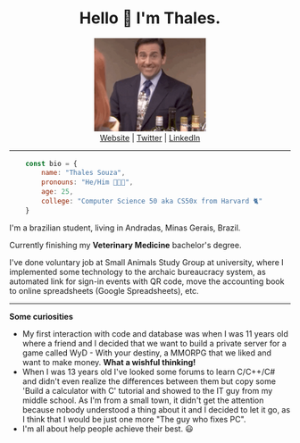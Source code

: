 ##
<h1 align="center"><strong>Hello 👋 I'm Thales.</strong></h1>

<p align="center">
    <img src="hello.gif" width=200px><br>
    <a href="https://thales.live">Website</a> |
    <a href="https://twitter.com/uaicode">Twitter</a> |
    <a href="https://www.linkedin.com/in/thales-boneli-de-souza-9a6813135/">LinkedIn</a>
</p>

---
```js
    const bio = {
        name: "Thales Souza",
        pronouns: "He/Him 👨🏻‍💻",
        age: 25,
        college: "Computer Science 50 aka CS50x from Harvard 🐈"
    }
```
I'm a brazilian student, living in Andradas, Minas Gerais, Brazil.

Currently finishing my **Veterinary Medicine** bachelor's degree.

I've done voluntary job at Small Animals Study Group at university, where I implemented some technology to the archaic bureaucracy system, as automated link for sign-in events with QR code, move the accounting book to online spreadsheets (Google Spreadsheets), etc.

---
**Some curiosities**
* My first interaction with code and database was when I was 11 years old where a friend and I decided that we want to build a private server for a game called WyD - With your destiny, a MMORPG that we liked and want to make money. **What a wishful thinking!**
* When I was 13 years old I've looked some forums to learn C/C++/C# and didn't even realize the differences between them but copy some 'Build a calculator with C' tutorial and showed to the IT guy from my middle school. As I'm from a small town, it didn't get the attention because nobody understood a thing about it and I decided to let it go, as I think that I would be just one more "The guy who fixes PC".
* I'm all about help people achieve their best. 😃

